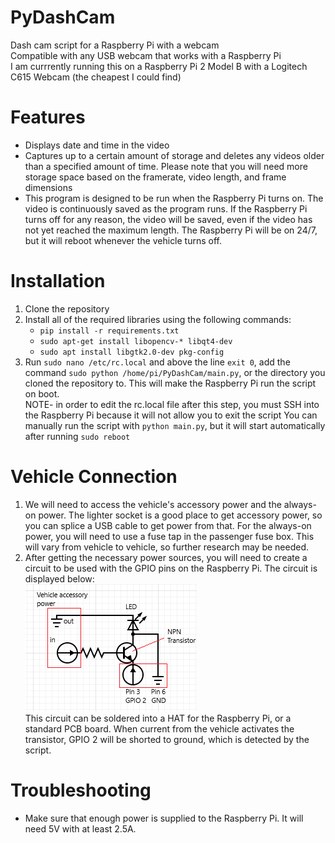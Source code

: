 # PyDashCam
Dash cam script for a Raspberry Pi with a webcam <br/>
Compatible with any USB webcam that works with a Raspberry Pi <br/>
I am currrently running this on a Raspberry Pi 2 Model B with a Logitech C615 Webcam (the cheapest I could find)

# Features
- Displays date and time in the video
- Captures up to a certain amount of storage and deletes any videos older than a specified amount of time. Please note that you will need more storage space based on the framerate, video length, and frame dimensions
- This program is designed to be run when the Raspberry Pi turns on. The video is continuously saved as the program runs. If the Raspberry Pi turns off for any reason, the video will be saved, even if the video has not yet reached the maximum length. The Raspberry Pi will be on 24/7, but it will reboot whenever the vehicle turns off.

# Installation
1. Clone the repository
2. Install all of the required libraries using the following commands: 
    - `pip install -r requirements.txt`
    - `sudo apt-get install libopencv-* libqt4-dev`
    - `sudo apt install libgtk2.0-dev pkg-config`
3. Run `sudo nano /etc/rc.local` and above the line `exit 0`, add the command `sudo python /home/pi/PyDashCam/main.py`, or the directory you cloned the repository to. This will make the Raspberry Pi run the script on boot. <br>
NOTE- in order to edit the rc.local file after this step, you must SSH into the Raspberry Pi because it will not allow you to exit the script
You can manually run the script with `python main.py`, but it will start automatically after running `sudo reboot`

# Vehicle Connection
1. We will need to access the vehicle's accessory power and the always-on power. The lighter socket is a good place to get accessory power, so you can splice a USB cable to get power from that. For the always-on power, you will need to use a fuse tap in the passenger fuse box. This will vary from vehicle to vehicle, so further research may be needed.
2. After getting the necessary power sources, you will need to create a circuit to be used with the GPIO pins on the Raspberry Pi. The circuit is displayed below:<br/>
  ![circuit](circuit.png)<br/>
  This circuit can be soldered into a HAT for the Raspberry Pi, or a standard PCB board. When current from the vehicle activates the transistor, GPIO 2 will be shorted to ground, which is detected by the script.
  
# Troubleshooting
- Make sure that enough power is supplied to the Raspberry Pi. It will need 5V with at least 2.5A.
